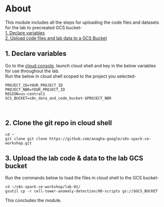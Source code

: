 # About

This module includes all the steps for uploading the code files and datasets for the lab to precreated GCS bucket-<br>
[1. Declare variables](01-files-upload.md#1-declare-variables)<br>
[2. Upload code files and lab data to a GCS Bucket](01-files-upload.md#2-upload-the-lab-code--data-to-the-lab-gcs-bucket)<br>



## 1. Declare variables

Go to the [cloud console](console.cloud.google.com), launch cloud shell and key in the below variables for use throughout the lab.  
Run the below in cloud shell scoped to the project you selected-

```
PROJECT_ID=YOUR_PROJECT_ID
PROJECT_NBR=YOUR_PROJECT_ID
REGION=us-central1
GCS_BUCKET=s8s_data_and_code_bucket-$PROJECT_NBR
```
<br>

## 2. Clone the git repo in cloud shell

```
cd ~
git clone git clone https://github.com/anagha-google/s8s-spark-ce-workshop.git
```

## 3. Upload the lab code & data to the lab GCS bucket

Run the commands below to load the files in cloud shell to the GCS bucket-
```
cd ~/s8s-spark-ce-workshop/lab-01/
gsutil cp -r cell-tower-anomaly-detection/00-scripts gs://$GCS_BUCKET
```

This concludes the module.

